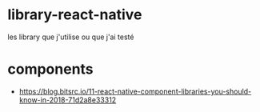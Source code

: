 # library-react-native
les library que j'utilise ou que j'ai testé

# components

- https://blog.bitsrc.io/11-react-native-component-libraries-you-should-know-in-2018-71d2a8e33312



